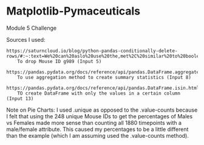 # Matplotlib-Pymaceuticals
Module 5 Challenge

Sources I used:
    
    https://saturncloud.io/blog/python-pandas-conditionally-delete-rows/#:~:text=We%20can%20aslo%20use%20the,met%2C%20similar%20to%20boolean%20indexing.
        To drop Mouse ID g989 (Input 5)

    https://pandas.pydata.org/docs/reference/api/pandas.DataFrame.aggregate.html
        To use aggregation method to create summary statistics (Input 8)

    https://pandas.pydata.org/docs/reference/api/pandas.DataFrame.isin.html
        TO create DataFrame with only the values in a certain column (Input 13)

Note on Pie Charts:
    I used .unique as opposed to the .value-counts because I felt that using the 248 unique Mouse IDs to get the percentages of Males vs Females made more sense than counting all 1880 timepoints with a male/female attribute. This caused my percentages to be a little different than the example (which I am assuming used the .value-counts method).

